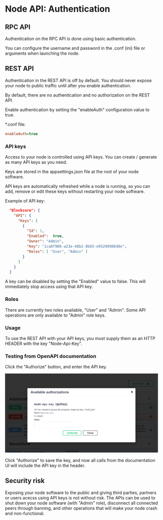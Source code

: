 # Node API: Authentication

## RPC API

Authentication on the RPC API is done using basic authentication.

You can configure the username and password in the .conf (ini) file or arguments when launching the node.

## REST API

Authentication in the REST API is off by default. You should never expose your node to public traffic until after you enable authentication.

By default, there are no authentication and no authorization on the REST API.

Enable authentication by setting the "enableAuth" configuration value to true.

*.conf file:
```ini
enableAuth=true
```

### API keys

Access to your node is controlled using API keys. You can create / generate as many API keys as you need.

Keys are stored in the appsettings.json file at the root of your node software.

API keys are automatically refreshed while a node is running, so you can add, remove or edit these keys without restarting your node software.

Example of API key:

```json
  "Blockcore": {
    "API": {
      "Keys": [
        {
          "Id": 1,
          "Enabled":  true,
          "Owner": "Admin",
          "Key": "1ca8f906-a23e-48b2-8b83-e95290986d0e",
          "Roles": [ "User", "Admin" ]
        }
      ]
    }
  }
```

A key can be disabled by setting the "Enabled" value to false. This will immediately stop access using that API key.

### Roles

There are currently two roles available, "User" and "Admin". Some API operations are only available to "Admin" role keys.

### Usage

To use the REST API with your API keys, you must supply them as an HTTP HEADER with the key "Node-Api-Key".


### Testing from OpenAPI documentation

Click the "Authorize" button, and enter the API key.

![](./img/openapiauth.png)

Click "Authorize" to save the key, and now all calls from the documentation UI will include the API key in the header.

## Security risk

Exposing your node software to the public and giving third parties, partners or users acecss using API keys is not without risk. The APIs can be used to shut down your node software (with "Admin" role), disconnect all connected peers through banning, and other operations that will make your node crash and non-functional.